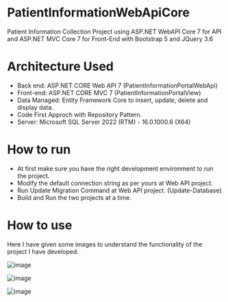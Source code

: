 # PatientInformationWebApiCore
Patient Information Collection Project using ASP.NET WebAPI Core 7 for API and ASP.NET MVC Core 7 for Front-End with Bootstrap 5 and JQuery 3.6

# Architecture Used
- Back end: ASP.NET CORE Web API 7 (PatientInformationPortalWebApi)
- Front-end: ASP.NET CORE MVC 7 (PatientInformationPortalView)
- Data Managed: Entity Framework Core to insert, update, delete and display data.
- Code First Approch with Repository Pattern.
- Server: Microsoft SQL Server 2022 (RTM) - 16.0.1000.6 (X64)
  
# How to run
- At first make sure you have the right development environment to run the project.
- Modify the default connection string as per yours at Web API project.
- Run Update Migration Command at Web API project. (Update-Database)
- Build and Run the two projects at a time.
 
# How to use
Here I have given some images to understand the functionality of the project I have developed.

![image](https://github.com/sohelafzalshajol/PatientInformationWebApiCore/assets/70692930/98cfbbef-d11f-4f06-8b1d-3c05be5aae1c)

![image](https://github.com/sohelafzalshajol/PatientInformationWebApiCore/assets/70692930/6ccaa0c7-e227-43e3-9247-ea3b98afc8a3)

![image](https://github.com/sohelafzalshajol/PatientInformationWebApiCore/assets/70692930/d08e19b2-5064-4f82-a561-7ce2a6f19aa7)
